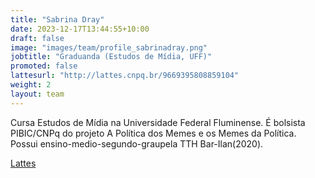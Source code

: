 ```yaml
---
title: "Sabrina Dray"
date: 2023-12-17T13:44:55+10:00
draft: false
image: "images/team/profile_sabrinadray.png"
jobtitle: "Graduanda (Estudos de Mídia, UFF)"
promoted: false
lattesurl: "http://lattes.cnpq.br/9669395808859104"
weight: 2
layout: team
---
```


Cursa Estudos de Mídia na Universidade Federal Fluminense. É bolsista PIBIC/CNPq do projeto A Política dos Memes e os Memes da Política. Possui ensino-medio-segundo-graupela TTH Bar-Ilan(2020).

<a href="http://lattes.cnpq.br/9669395808859104">Lattes</a>

